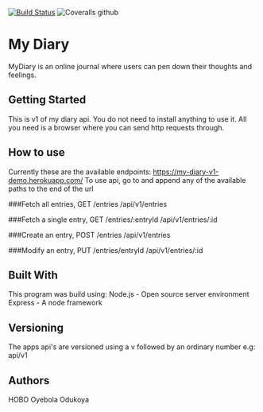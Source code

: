 [![Build Status](https://travis-ci.org/Oyebola-O/my-diary.svg?branch=api_v1)](https://travis-ci.org/Oyebola-O/my-diary)
![Coveralls github](https://img.shields.io/coveralls/github/jekyll/jekyll.svg)

# My Diary
MyDiary is an online journal where users can pen down their thoughts and feelings.

## Getting Started
This is v1 of my diary api. You do not need to install anything to use it.
All you need is a browser where you can send http requests through.


## How to use
Currently these are the available endpoints: https://my-diary-v1-demo.herokuapp.com/
To use api, go to
and append any of the available paths to the end of the url

###Fetch all entries, GET /entries
/api/v1/entries


###Fetch a single entry, GET /entries/:entryId
/api/v1/entries/:id


###Create an entry, POST /entries
/api/v1/entries


###Modify an entry, PUT /e​ntries​/e​ntryId​
/api/v1/entries/:id

## Built With
This program was build using:
Node.js - Open source server environment
Express - A node framework


## Versioning
The apps api's are versioned using a v followed by an ordinary number
e.g:
api/v1

## Authors
HOBO
Oyebola Odukoya
